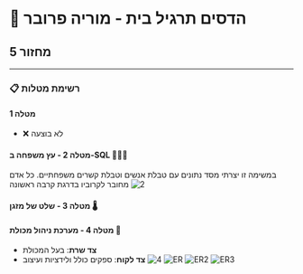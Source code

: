 # 🌳 הדסים תרגיל בית - מוריה פרובר
## מחזור 5

---

### 📋 רשימת מטלות

#### מטלה 1
- ❌ לא בוצעה

#### מטלה 2 - עץ משפחה ב-SQL 👨‍👩‍👦
במשימה זו יצרתי מסד נתונים עם טבלת אנשים וטבלת קשרים משפחתיים.
כל אדם מחובר לקרוביו בדרגת קרבה ראשונה
![2](https://github.com/user-attachments/assets/9e5e87a6-9ca5-4ec3-b61c-f11c9bd55373)


#### מטלה 3 - שלט של מזגן 🌡️



#### מטלה 4 - מערכת ניהול מכולת 🏪
- **צד שרת**: בעל המכולת
- **צד לקוח**: ספקים
כולל ולידציות ועיצוב
![4](https://github.com/user-attachments/assets/45a2f537-732d-4d41-b8d1-b62ee1bfeb09)
![ER](https://github.com/user-attachments/assets/f9f873dc-883a-42a0-a555-2c966becbadf)
![ER2](https://github.com/user-attachments/assets/7d0b689c-ffcd-42ed-9841-c876312aa58a)
![ER3](https://github.com/user-attachments/assets/cd5148bb-5cbc-4eec-b7b0-8c4fa315af3b)
